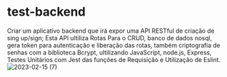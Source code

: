 # test-backend
Criar um aplicativo backend que irá expor uma API RESTful de criação de sing up/sign;
Esta API ultiliza Rotas Para o CRUD, banco de dados nosql, gera token para autenticação e liberação das rotas, também criptografia de senhas com a biblioteca Bcrypt, ultilizando JavaScript, node.js, Express, Testes Unitários com Jest das funções de Requisição e Utilização de Eslint. 
![2023-02-15 (7)](https://user-images.githubusercontent.com/72577273/219143131-a632d643-297f-430b-b4e2-5ce6aa44fa53.png)
